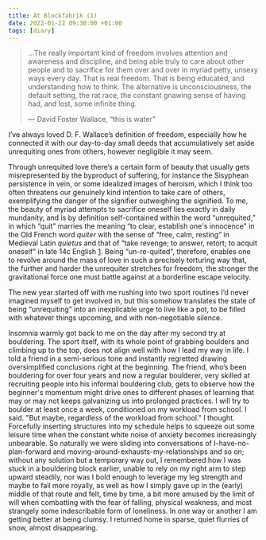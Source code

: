 ```yaml
---
title: At Blockfabrik (1)
date: 2022-01-22 09:30:00 +01:00
tags: [diary]
---
```



> <p style="text-align: left;">...The really important kind of freedom involves attention and awareness and discipline, and being able truly to care about other people and to sacrifice for them over and over in myriad petty, unsexy ways every day. That is real freedom. That is being educated, and understanding how to think. The alternative is unconsciousness, the default setting, the rat race, the constant gnawing sense of having had, and lost, some infinite thing.</p>
>   
> — David Foster Wallace, “this is water”

I’ve always loved D. F. Wallace’s definition of freedom, especially how he connected it with our day-to-day small deeds that accumulatively set aside unrequiting ones from others, however negligible it may seem.

Through unrequited love there’s a certain form of beauty that usually gets misrepresented by the byproduct of suffering, for instance the Sisyphean persistence in vein, or some idealized images of heroism, which I think too often threatens our genuinely kind intention to take care of others, exemplifying the danger of the signifier outweighing the signified. To me, the beauty of myriad attempts to sacrifice oneself lies exactly in daily mundanity, and is by definition self-contained within the word “unrequited,” in which “quit” marries the meaning “to clear, establish one's innocence" in the Old French word _quiter_ with the sense of “free, calm, resting” in Medieval Latin _quietus_ and that of “take revenge; to answer, retort; to acquit oneself” in late 14c English [1][1]. Being “un-re-quited”, therefore, enables one to revolve around the mass of love in such a precisely torturing way that, the further and harder the unrequiter stretches for freedom, the stronger the gravitational force one must battle against at a borderline escape velocity.

The new year started off with me rushing into two sport routines I’d never imagined myself to get involved in, but this somehow translates the state of being “unrequiting” into an inexplicable urge to live like a pot, to be filled with whatever things upcoming, and with non-negotiable silence.

Insomnia warmly got back to me on the day after my second try at bouldering. The sport itself, with its whole point of grabbing boulders and climbing up to the top, does not align well with how I lead my way in life. I told a friend in a semi-serious tone and instantly regretted drawing oversimplified conclusions right at the beginning. The friend, who’s been bouldering for over four years and now a regular boulderer, very skilled at recruiting people into his informal bouldering club, gets to observe how the beginner's momentum might drive ones to different phases of learning that may or may not keeps galvanizing us into prolonged practices. I will try to boulder at least once a week, conditioned on my workload from school. I said. "But maybe, regardless of the workload from school." I thought. Forcefully inserting structures into my schedule helps to squeeze out some leisure time when the constant white noise of anxiety becomes increasingly unbearable. So naturally we were sliding into conversations of I-have-no-plan-forward and moving-around-exhausts-my-relationships and so on; without any solution but a temporary way out, I remembered how I was stuck in a bouldering block earlier, unable to rely on my right arm to step upward steadily, nor was I bold enough to leverage my leg strength and maybe to fail more royally, as well as how I simply gave up in the (early) middle of that route and felt, time by time, a bit more amused by the limit of will when combatting with the fear of falling, physical weakness, and most strangely some indescribable form of loneliness. In one way or another I am getting better at being clumsy. I returned home in sparse, quiet flurries of snow, almost disappearing.


[1]:	https://www.etymonline.com/word/requite#:~:text=c.,Related%3A%20Requited%3B%20requiting.
